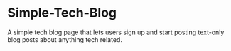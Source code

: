 # Simple-Tech-Blog
A simple tech blog page that lets users sign up and start posting text-only blog posts about anything tech related.
